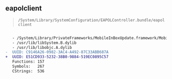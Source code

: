 ## eapolclient

> `/System/Library/SystemConfiguration/EAPOLController.bundle/eapolclient`

```diff

   - /System/Library/PrivateFrameworks/MobileInBoxUpdate.framework/MobileInBoxUpdate
   - /usr/lib/libSystem.B.dylib
   - /usr/lib/libobjc.A.dylib
-  UUID: C9146A26-0982-3AC4-A492-87C33ABB687A
+  UUID: E51CD933-5232-38B0-9884-519EC0895C57
   Functions: 157
   Symbols:   267
   CStrings:  536

```
